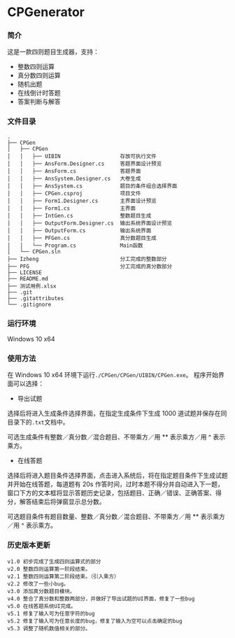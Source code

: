 ﻿# CPGenerator 
### 简介
这是一款四则题目生成器，支持：
- 整数四则运算
- 真分数四则运算
- 随机出题
- 在线倒计时答题
- 答案判断与解答
### 文件目录
```
.
├── CPGen
│   ├── CPGen                       
│   │   ├── UIBIN                   存放可执行文件
│   │   ├── AnsForm.Designer.cs     答题界面设计预览
│   │   ├── AnsForm.cs              答题界面
│   │   ├── AnsSystem.Designer.cs   大卷生成
│   │   ├── AnsSystem.cs            题目的条件组合选择界面
│   │   ├── CPGen.csproj            项目文件
│   │   ├── Form1.Designer.cs       主界面设计预览
│   │   ├── Form1.cs                主界面
│   │   ├── IntGen.cs               整数题目生成
│   │   ├── OutputForm.Designer.cs  输出系统界面设计预览
│   │   ├── OutputForm.cs           输出系统界面
│   │   ├── PFGen.cs                真分数题目生成
│   │   └── Program.cs              Main函数            
│   └── CPGen.sln                   
├── Izheng                          分工完成的整数部分
├── PFG                             分工完成的真分数部分
├── LICENSE
├── README.md
├── 测试用例.xlsx
├── .git
├── .gitattributes
└── .gitignore
```
### 运行环境
Windows 10 x64
### 使用方法
在 Windows 10 x64 环境下运行`./CPGen/CPGen/UIBIN/CPGen.exe`。
程序开始界面可以选择：
- 导出试题

选择后将进入生成条件选择界面，在指定生成条件下生成 1000 道试题并保存在同目录下的`.txt`文档中。

可选生成条件有整数／真分数／混合题目、不带乘方／用 ** 表示乘方／用 ^ 表示乘方。
- 在线答题

选择后将进入题目条件选择界面，点击进入系统后，将在指定题目条件下生成试题并开始在线答题，每道题有 20s 作答时间，过时本题不得分并自动进入下一题，窗口下方的文本框将显示答题历史记录，包括题目、正确／错误、正确答案、得分，解答结束后将弹窗显示总分数。

可选题目条件有题目数量、整数／真分数／混合题目、不带乘方／用 ** 表示乘方／用 ^ 表示乘方。

### 历史版本更新
```
v1.0 初步完成了生成四则运算式的部分  
v2.0 整数四则运算第一阶段结束。  
v2.1 整数四则运算第二阶段结束。（引入乘方）  
v2.2 修改了一些小bug。  
v3.0 添加真分数题目模块。  
v4.0 整合了真分数和整数两部分，并做好了导出试题的UI界面，修复了一些bug  
v5.0 在线答题系统UI完成。  
v5.1 修复了输入可为任意字符的bug  
v5.2 修复了输入可为任意长度的bug，修复了输入为空可以点击确定的bug  
v5.3 调整了随机数值相关的部分。  
``` 
